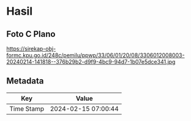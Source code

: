 # Hasil

## Foto C Plano

https://sirekap-obj-formc.kpu.go.id/248c/pemilu/ppwp/33/06/01/20/08/3306012008003-20240214-141818--376b29b2-d9f9-4bc9-94d7-1b07e5dce341.jpg


## Metadata

| Key        | Value               |
| ---------- | ------------------- |
| Time Stamp | 2024-02-15 07:00:44 |



